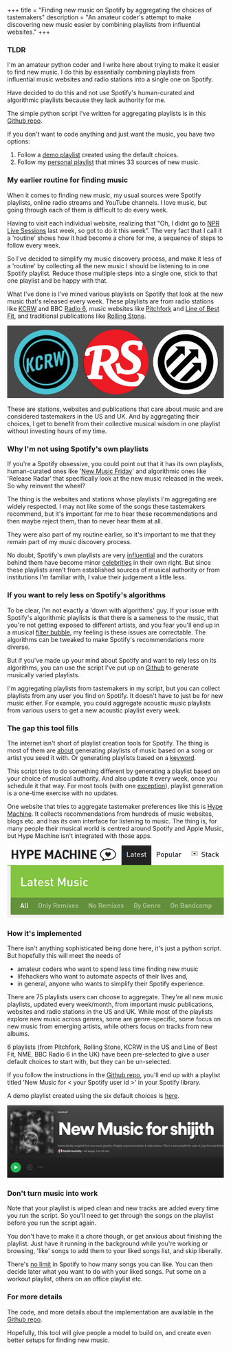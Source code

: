 +++
title = "Finding new music on Spotify by aggregating the choices of tastemakers"
description = "An amateur coder's attempt to make discovering new music easier by combining playlists from influential websites."
+++

### TLDR
I'm an amateur python coder and I write here about trying to make it easier to find new music. I do this by essentially combining playlists from influential music websites and radio stations into a single one on Spotify. 

Have decided to do this and not use Spotify's human-curated and algorithmic playlists because they lack authority for me.

The simple python script I've written for aggregating playlists is in this [Github repo](https://github.com/shijithpk/music-discovery).

If you don't want to code anything and just want the music, you have two options:
1. Follow a [demo playlist](https://open.spotify.com/playlist/0kqXhlpDiRbab64ip8g8Ap) created using the default choices.
2. Follow my [personal playlist](https://open.spotify.com/playlist/3XidTKBIpsGymPCjlN7kZH) that mines 33 sources of new music.  

### My earlier routine for finding music
When it comes to finding new music, my usual sources were Spotify playlists, online radio streams and YouTube channels. I love music, but going through each of them is difficult to do every week. 

Having to visit each individual website, realizing that "Oh, I didnt go to [NPR Live Sessions](https://livesessions.npr.org/) last week, so got to do it this week". The very fact that I call it a 'routine' shows how it had become a chore for me, a sequence of steps to follow every week. 

So I've decided to simplify my music discovery process, and make it less of a 'routine' by collecting all the new music I should be listening to in one Spotify playlist. Reduce those multiple steps into a single one, stick to that one playlist and be happy with that.

What I've done is I've mined various playlists on Spotify that look at the new music that's released every week. These playlists are from radio stations like [KCRW](https://www.kcrw.com/) and BBC [Radio 6](bbc.co.uk/6music), music websites like [Pitchfork](https://pitchfork.com/) and [Line of Best Fit](https://www.thelineofbestfit.com/), and traditional publications like [Rolling Stone](https://www.rollingstone.com/).

![Logos of music tastemakers](logos_2.jpg)

These are stations, websites and publications that care about music and are considered tastemakers in the US and UK. And by aggregating their choices, I get to benefit from their collective musical wisdom in one playlist without investing hours of my time.

### Why I'm not using Spotify's own playlists
If you're a Spotify obsessive, you could point out that it has its own playlists, human-curated ones like '[New Music Friday](https://open.spotify.com/playlist/37i9dQZF1DX4JAvHpjipBk)' and algorithmic ones like 'Release Radar' that specifically look at the new music released in the week. So why reinvent the wheel?

The thing is the websites and stations whose playlists I'm aggregating are widely respected. I may not like some of the songs these tastemakers recommend, but it's important for me to hear these recommendations and then maybe reject them, than to never hear them at all.

They were also part of my routine earlier, so it's important to me that they remain part of my music discovery process.

No doubt, Spotify's own playlists are very [influential](https://www.theguardian.com/music/2019/apr/28/streaming-music-algorithms-spotify) and the curators behind them have become minor [celebrities](https://edmreviewer.com/2020/04/20/austin-kramer-the-god-of-edm/) in their own right. But since these playlists aren't from established sources of musical authority or from institutions I'm familiar with, I value their judgement a little less.

### If you want to rely less on Spotify's algorithms
To be clear, I'm not exactly a 'down with algorithms' guy.  If your issue with Spotify's algorithmic playlists is that there is a sameness to the music, that you're not getting exposed to different artists, and you fear you'll end up in a musical [filter bubble](https://www.reddit.com/r/LetsTalkMusic/comments/g8m4m2/spotify_radio_from_song_or_album_is_it_just_me_or/), my feeling is these issues are correctable. The algorithms can be tweaked to make Spotify's recommendations more diverse. 

But if you've made up your mind about Spotify and want to rely less on its algorithms, you can use the script I've put up on [Github](https://github.com/shijithpk/music-discovery) to generate musically varied playlists.

I'm aggregating playlists from tastemakers in my script, but you can collect playlists from any user you find on Spotify. It doesn't have to just be for new music either. For example, you could aggregate acoustic music playlists from various users to get a new acoustic playlist every week.

### The gap this tool fills
The internet isn't short of playlist creation tools for Spotify. The thing is most of them are [about](https://dubolt.com/) generating playlists of music based on a song or artist you seed it with. Or generating playlists based on a [keyword](http://playlistminer.playlistmachinery.com/).

This script tries to do something different by generating a playlist based on your choice of musical authority. And also update it every week, once you schedule it that way. For most tools (with one [exception](https://mixtapemanager.ca/)), playlist generation is a one-time exercise with no updates.

One website that tries to aggregate tastemaker preferences like this is [Hype Machine](https://hypem.com). It collects recommendations from hundreds of music websites, blogs etc. and has its own interface for listening to music. The thing is, for many people their musical world is centred around Spotify and Apple Music, but Hype Machine isn't integrated with those apps.

[![Screenshot of Hype Machine](hypemachine.png)](https://hypem.com/latest)

### How it's implemented
There isn't anything sophisticated being done here, it's just a python script. But hopefully this will meet the needs of 
* amateur coders who want to spend less time finding new music
* lifehackers who want to automate aspects of their lives and, 
* in general, anyone who wants to simplify their Spotify experience.

There are 75 playlists users can choose to aggregate. They're all new music playlists, updated every week/month, from important music publications, websites and radio stations in the US and UK. While most of the playlists explore new music across genres, some are genre-specific, some focus on new music from emerging artists, while others focus on tracks from new albums. 

6 playlists (from Pitchfork, Rolling Stone, KCRW in the US and Line of Best Fit, NME, BBC Radio 6 in the UK) have been pre-selected to give a user default choices to start with, but they can be un-selected.

If you follow the instructions in the [Github repo](https://github.com/shijithpk/music-discovery), you'll end up with a playlist titled 'New Music for \< your Spotify user id \>' in your Spotify library.

A demo playlist created using the six default choices is [here](https://open.spotify.com/playlist/0kqXhlpDiRbab64ip8g8Ap).

[![Screenshot of spotify playlist](playlist_screenshot.png)](https://open.spotify.com/playlist/0kqXhlpDiRbab64ip8g8Ap)

### Don't turn music into work
Note that your playlist is wiped clean and new tracks are added every time you run the script. So you'll need to get through the songs on the playlist before you run the script again. 

You don't have to make it a chore though, or get anxious about finishing the playlist. Just have it running in the background while you're working or browsing, 'like' songs to add them to your liked songs list, and skip liberally. 

There's [no limit](https://www.theverge.com/2020/5/26/21270409/spotify-song-library-limit-removed-music-downloads-playlists-feature) in Spotify to how many songs you can like. You can then decide later what you want to do with your liked songs. Put some on a workout playlist, others on an office playlist etc.

### For more details
The code, and more details about the implementation are available in the [Github repo](https://github.com/shijithpk/music-discovery).

Hopefully, this tool will give people a model to build on, and create even better setups for finding new music.
